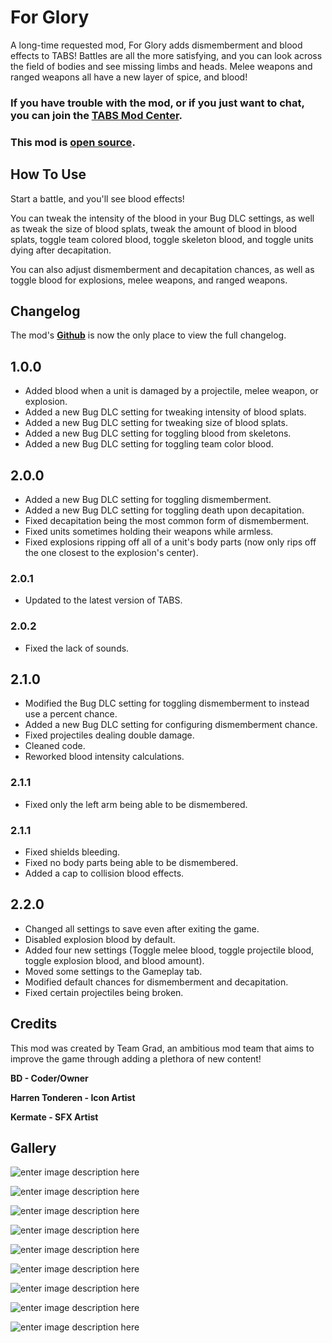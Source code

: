 # For Glory

A long-time requested mod, For Glory adds dismemberment and blood effects to TABS! Battles are all the more satisfying, and you can look across the field of bodies and see missing limbs and heads. Melee weapons and ranged weapons all have a new layer of spice, and blood!

### If you have trouble with the mod, or if you just want to chat, you can join the [TABS Mod Center](https://discord.gg/zrs44qyp7S).

### This mod is [**open source**](https://github.com/donkeyrat/ForGlory).

## How To Use

Start a battle, and you'll see blood effects! 

You can tweak the intensity of the blood in your Bug DLC settings, as well as tweak the size of blood splats, tweak the amount of blood in blood splats, toggle team colored blood, toggle skeleton blood, and toggle units dying after decapitation. 

You can also adjust dismemberment and decapitation chances, as well as toggle blood for explosions, melee weapons, and ranged weapons.

## Changelog

The mod's [**Github**](https://github.com/donkeyrat/ForGlory) is now the only place to view the full changelog.

## 1.0.0

 - Added blood when a unit is damaged by a projectile, melee weapon, or explosion.
 - Added a new Bug DLC setting for tweaking intensity of blood splats.
 - Added a new Bug DLC setting for tweaking size of blood splats.
 - Added a new Bug DLC setting for toggling blood from skeletons.
 - Added a new Bug DLC setting for toggling team color blood.

## 2.0.0

 - Added a new Bug DLC setting for toggling dismemberment.
 - Added a new Bug DLC setting for toggling death upon decapitation.
 - Fixed decapitation being the most common form of dismemberment.
 - Fixed units sometimes holding their weapons while armless.
 - Fixed explosions ripping off all of a unit's body parts (now only rips off the one closest to the explosion's center).

### 2.0.1

 - Updated to the latest version of TABS.

### 2.0.2

 - Fixed the lack of sounds.

## 2.1.0

 - Modified the Bug DLC setting for toggling dismemberment to instead use a percent chance.
 - Added a new Bug DLC setting for configuring dismemberment chance.
 - Fixed projectiles dealing double damage.
 - Cleaned code.
 - Reworked blood intensity calculations.

### 2.1.1

 - Fixed only the left arm being able to be dismembered.

### 2.1.1

 - Fixed shields bleeding.
 - Fixed no body parts being able to be dismembered.
 - Added a cap to collision blood effects.

## 2.2.0

 - Changed all settings to save even after exiting the game.
 - Disabled explosion blood by default.
 - Added four new settings (Toggle melee blood, toggle projectile blood, toggle explosion blood, and blood amount).
 - Moved some settings to the Gameplay tab.
 - Modified default chances for dismemberment and decapitation.
 - Fixed certain projectiles being broken.

## Credits

This mod was created by Team Grad, an ambitious mod team that aims to improve the game through adding a plethora of new content!

**BD - Coder/Owner**

**Harren Tonderen - Icon Artist**

**Kermate - SFX Artist**

## Gallery

![enter image description here](https://i.gyazo.com/2b9868b07fb0634ac8b23a758d01d31f.jpg)

![enter image description here](https://i.gyazo.com/12fe5dd5d9aa30534efc61039c61d788.jpg)

![enter image description here](https://i.gyazo.com/015bd7839bd43342f2b1a30034305a3f.jpg)

![enter image description here](https://i.gyazo.com/a581536b393a1c044ccd6b885b410ac8.jpg)

![enter image description here](https://i.gyazo.com/5d632d4287d7409ec69116d745be7dab.jpg)

![enter image description here](https://i.gyazo.com/0d6089870cdc3d71a6da6891f38e57c7.jpg)

![enter image description here](https://i.gyazo.com/f8476da45dee697d7910c5c4fdc29cf5.jpg)

![enter image description here](https://i.gyazo.com/78a2f2cdf890026112f8a071d0283de2.jpg)

![enter image description here](https://i.gyazo.com/273955b486e6c8fe176c1b0f6149374d.jpg)